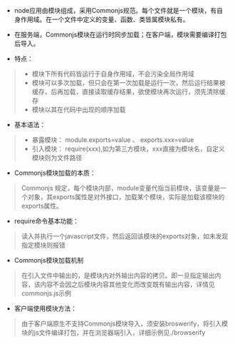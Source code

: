 - node应用由模块组成，采用Commonjs规范。每个文件就是一个模块，有自身作用域。在一个文件中定义的变量、函数、类皆属模块私有。  
  
- 在服务端，Commonjs模块在运行时同步加载；在客户端，模块需要编译打包后导入。  
  
- 特点：  
>- 模块下所有代码皆运行于自身作用域，不会污染全局作用域  
>- 模块可以多次加载，但只会在第一次加载是运行一次，然后运行结果被缓存，后再加载，直接读取缓存结果，欲使模块再次运行，须先清除缓存
>- 模块以其在代码中出现的顺序加载  
  
- 基本语法：  
> - 暴露模块：  module.exports=value 、 exports.xxx=value  
>- 引入模块： require(xxx),如为第三方模块，xxx直接为模块名，自定义模块则为文件路径    

- Commonjs模块加载的本质：  
>Commonjs 规定，每个模块内部，module变量代指当前模块，该变量是一个对象，其exports属性是对外接口，加载某个模块，实际是加载该模块的exports属性。       
- require命令基本功能：  
>读入并执行一个javascript文件，然后返回该模块的exports对象，如未发现指定模块则报错  

- Commonjs模块加载机制  
>在引入文件中输出的，是模块内对外输出内容的拷贝。即一旦指定输出内容，该内容不会因之后模块内容其他变化而改变既有输出内容，详情见commonjs.js示例  
- 客户端使用模块方法：  
>由于客户端原生不支持Commonjs模块导入，须安装broswerify，将引入模块的js文件编译打包，并在浏览器端引入，详细示例见./browserify

